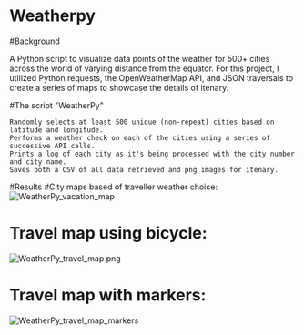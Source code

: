 # Weatherpy

#Background

A Python script to visualize data points of the weather for 500+ cities across the world of varying distance from the equator. For this project, I utilized Python requests, the OpenWeatherMap API, and JSON traversals to create a series of maps to showcase the details of itenary.

#The script "WeatherPy"

    Randomly selects at least 500 unique (non-repeat) cities based on latitude and longitude.
    Performs a weather check on each of the cities using a series of successive API calls.
    Prints a log of each city as it's being processed with the city number and city name.
    Saves both a CSV of all data retrieved and png images for itenary.

#Results
#City maps based of traveller weather choice:
![WeatherPy_vacation_map](https://user-images.githubusercontent.com/100442163/163689701-cb47318f-b454-4ead-97b1-de15d9e787a6.png)


# Travel map using bicycle:

![WeatherPy_travel_map png](https://user-images.githubusercontent.com/100442163/163689786-1b1cf05e-1f26-4dd3-a225-056dd2d75659.PNG)


# Travel map with markers:
![WeatherPy_travel_map_markers](https://user-images.githubusercontent.com/100442163/163689795-95cefcc9-5f1b-436c-8ad1-d1e6bffff0e6.png)
